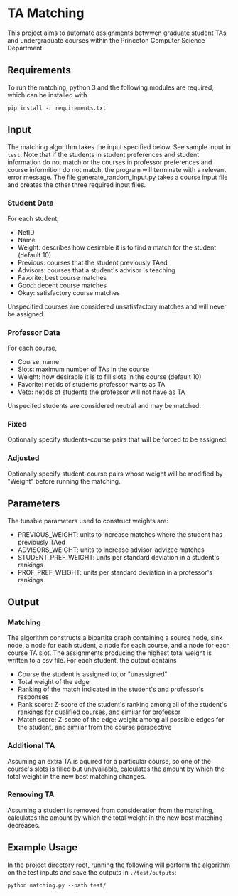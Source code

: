 # TA Matching

This project aims to automate assignments betwwen graduate student TAs and undergraduate courses within the Princeton Computer Science Department.

## Requirements
To run the matching, python 3 and the following modules are required, which can be installed with 
```
pip install -r requirements.txt
``` 

## Input

The matching algorithm takes the input specified below. See sample input in `test`. Note that if the students in student preferences and student information do not match or the courses in professor preferences and course informition do not match, the program will terminate with a relevant error message. The file generate_random_input.py takes a course input file and creates the other three required input files.

### Student Data
For each student,
- NetID
- Name
- Weight: describes how desirable it is to find a match for the student (default 10)
- Previous: courses that the student previously TAed
- Advisors: courses that a student's advisor is teaching
- Favorite: best course matches
- Good: decent course matches
- Okay: satisfactory course matches

Unspecified courses are considered unsatisfactory matches and will never be assigned.

### Professor Data
For each course,
- Course: name
- Slots: maximum number of TAs in the course
- Weight: how desirable it is to fill slots in the course (default 10)
- Favorite: netids of students professor wants as TA
- Veto: netids of students the professor will not have as TA

Unspecifed students are considered neutral and may be matched.

### Fixed
Optionally specify students-course pairs that will be forced to be assigned.

### Adjusted
Optionally specify student-course pairs whose weight will be modified by "Weight" before running the matching.

## Parameters
The tunable parameters used to construct weights are:
- PREVIOUS_WEIGHT: units to increase matches where the student has previously TAed
- ADVISORS_WEIGHT: units to increase advisor-advizee matches
- STUDENT_PREF_WEIGHT: units per standard deviation in a student's rankings
- PROF_PREF_WEIGHT: units per standard deviation in a professor's rankings

## Output

### Matching
The algorithm constructs a bipartite graph containing a source node, sink node, a node for each student, a node for each course, and a node for each course TA slot. The assignments producing the highest total weight is written to a csv file. For each student, the output contains
- Course the student is assigned to, or "unassigned"
- Total weight of the edge
- Ranking of the match indicated in the student's and professor's responses
- Rank score: Z-score of the student's ranking among all of the student's rankings for qualified courses, and similar for professor
- Match score: Z-score of the edge weight among all possible edges for the student, and similar from the course perspective

### Additional TA
Assuming an extra TA is aquired for a particular course, so one of the course's slots is filled but unavailable, calculates the amount by which the total weight in the new best matching changes.

### Removing TA
Assuming a student is removed from consideration from the matching, calculates the amount by which the total weight in the new best matching decreases.

## Example Usage

In the project directory root, running the following will perform the algorithm on the test inputs and save the outputs in `./test/outputs`:
```
python matching.py --path test/
```
